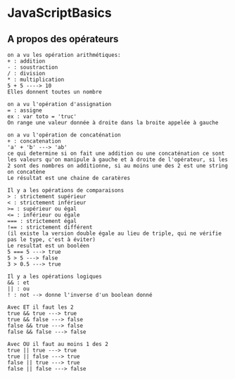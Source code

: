 # JavaScriptBasics

## A propos des opérateurs

    on a vu les opération arithmétiques:
    + : addition
    - : soustraction
    / : division
    * : multiplication
    5 + 5 ----> 10
    Elles donnent toutes un nombre

    on a vu l'opération d'assignation
    = : assigne
    ex : var toto = 'truc'
    On range une valeur donnée à droite dans la broite appelée à gauche

    on a vu l'opération de concaténation
    + : concatenation
    'a' + 'b' ---> 'ab'
    ce qui determine si on fait une addition ou une concaténation ce sont les valeurs qu'on manipule à gauche et à droite de l'opérateur, si les 2 sont des nombres on additionne, si au moins une des 2 est une string on concatène
    Le résultat est une chaine de caratères

    Il y a les opérations de comparaisons
    > : strictement supérieur
    < : strictement inférieur
    >= : supérieur ou égal
    <= : inférieur ou égale
    === : strictement égal
    !== : strictement différent
    (il existe la version double égale au lieu de triple, qui ne vérifie pas le type, c'est à éviter)
    Le resultat est un booléen
    5 === 5 ---> true
    5 > 5 ---> false
    3 > 0.5 ---> true

    Il y a les opérations logiques
    && : et
    || : ou
    ! : not --> donne l'inverse d'un boolean donné

    Avec ET il faut les 2
    true && true ---> true
    true && false ---> false
    false && true ---> false
    false && false ---> false

    Avec OU il faut au moins 1 des 2
    true || true ---> true
    true || false ---> true
    false || true ---> true
    false || false ---> false
